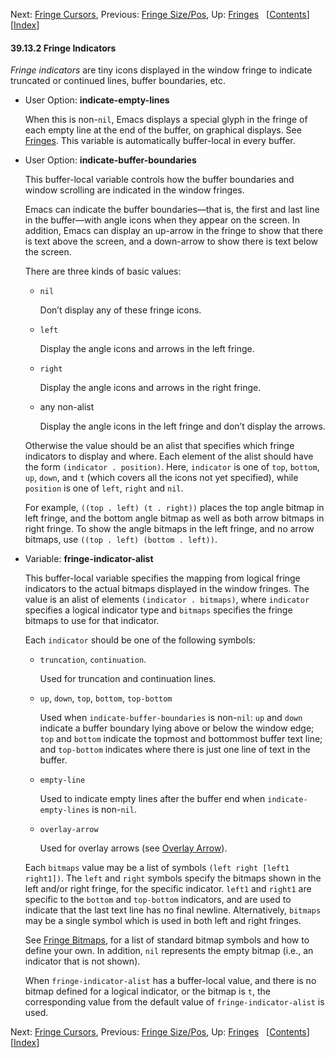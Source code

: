 

Next: [Fringe Cursors](Fringe-Cursors.html), Previous: [Fringe Size/Pos](Fringe-Size_002fPos.html), Up: [Fringes](Fringes.html)   \[[Contents](index.html#SEC_Contents "Table of contents")]\[[Index](Index.html "Index")]

#### 39.13.2 Fringe Indicators

*Fringe indicators* are tiny icons displayed in the window fringe to indicate truncated or continued lines, buffer boundaries, etc.

*   User Option: **indicate-empty-lines**

    When this is non-`nil`, Emacs displays a special glyph in the fringe of each empty line at the end of the buffer, on graphical displays. See [Fringes](Fringes.html). This variable is automatically buffer-local in every buffer.

<!---->

*   User Option: **indicate-buffer-boundaries**

    This buffer-local variable controls how the buffer boundaries and window scrolling are indicated in the window fringes.

    Emacs can indicate the buffer boundaries—that is, the first and last line in the buffer—with angle icons when they appear on the screen. In addition, Emacs can display an up-arrow in the fringe to show that there is text above the screen, and a down-arrow to show there is text below the screen.

    There are three kinds of basic values:

    *   `nil`

        Don’t display any of these fringe icons.

    *   `left`

        Display the angle icons and arrows in the left fringe.

    *   `right`

        Display the angle icons and arrows in the right fringe.

    *   any non-alist

        Display the angle icons in the left fringe and don’t display the arrows.

    Otherwise the value should be an alist that specifies which fringe indicators to display and where. Each element of the alist should have the form `(indicator . position)`. Here, `indicator` is one of `top`, `bottom`, `up`, `down`, and `t` (which covers all the icons not yet specified), while `position` is one of `left`, `right` and `nil`.

    For example, `((top . left) (t . right))` places the top angle bitmap in left fringe, and the bottom angle bitmap as well as both arrow bitmaps in right fringe. To show the angle bitmaps in the left fringe, and no arrow bitmaps, use `((top . left) (bottom . left))`.

<!---->

*   Variable: **fringe-indicator-alist**

    This buffer-local variable specifies the mapping from logical fringe indicators to the actual bitmaps displayed in the window fringes. The value is an alist of elements `(indicator . bitmaps)`, where `indicator` specifies a logical indicator type and `bitmaps` specifies the fringe bitmaps to use for that indicator.

    Each `indicator` should be one of the following symbols:

    *   `truncation`, `continuation`.

        Used for truncation and continuation lines.

    *   `up`, `down`, `top`, `bottom`, `top-bottom`

        Used when `indicate-buffer-boundaries` is non-`nil`: `up` and `down` indicate a buffer boundary lying above or below the window edge; `top` and `bottom` indicate the topmost and bottommost buffer text line; and `top-bottom` indicates where there is just one line of text in the buffer.

    *   `empty-line`

        Used to indicate empty lines after the buffer end when `indicate-empty-lines` is non-`nil`.

    *   `overlay-arrow`

        Used for overlay arrows (see [Overlay Arrow](Overlay-Arrow.html)).

    Each `bitmaps` value may be a list of symbols `(left right [left1 right1])`. The `left` and `right` symbols specify the bitmaps shown in the left and/or right fringe, for the specific indicator. `left1` and `right1` are specific to the `bottom` and `top-bottom` indicators, and are used to indicate that the last text line has no final newline. Alternatively, `bitmaps` may be a single symbol which is used in both left and right fringes.

    See [Fringe Bitmaps](Fringe-Bitmaps.html), for a list of standard bitmap symbols and how to define your own. In addition, `nil` represents the empty bitmap (i.e., an indicator that is not shown).

    When `fringe-indicator-alist` has a buffer-local value, and there is no bitmap defined for a logical indicator, or the bitmap is `t`, the corresponding value from the default value of `fringe-indicator-alist` is used.

Next: [Fringe Cursors](Fringe-Cursors.html), Previous: [Fringe Size/Pos](Fringe-Size_002fPos.html), Up: [Fringes](Fringes.html)   \[[Contents](index.html#SEC_Contents "Table of contents")]\[[Index](Index.html "Index")]
